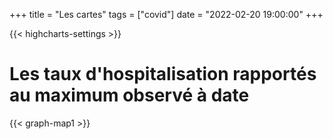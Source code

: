 +++
title = "Les cartes"
tags = ["covid"]
date = "2022-02-20 19:00:00"
+++



{{< highcharts-settings >}}

# Les taux d'hospitalisation rapportés au maximum observé à date


{{< graph-map1 >}}


